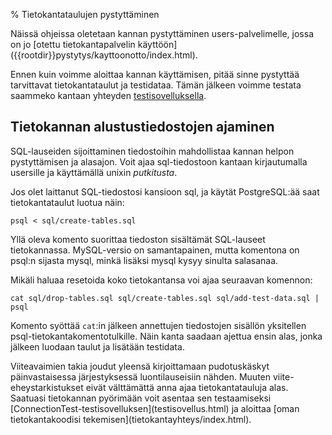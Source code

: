% Tietokantataulujen pystyttäminen
<!-- order: 1 -->

<info>
Näissä ohjeissa oletetaan kannan pystyttäminen 
users-palvelimelle, jossa on jo
[otettu tietokantapalvelin käyttöön]({{rootdir}}pystytys/kayttoonotto/index.html).
</info>

Ennen kuin voimme aloittaa kannan käyttämisen, pitää sinne
pystyttää tarvittavat tietokantataulut ja testidataa.
Tämän jälkeen voimme testata saammeko kantaan yhteyden [testisovelluksella](testisovellus.html).

## Tietokannan alustustiedostojen ajaminen

SQL-lauseiden sijoittaminen tiedostoihin mahdollistaa kannan helpon
pystyttämisen ja alasajon. 
Voit ajaa sql-tiedostoon kantaan kirjautumalla usersille
ja käyttämällä unixin _putkitusta_. 

Jos olet laittanut SQL-tiedostosi kansioon sql, ja
käytät PostgreSQL:ää saat tietokantataulut luotua näin:

~~~~
psql < sql/create-tables.sql
~~~~

Yllä oleva komento suorittaa tiedoston sisältämät SQL-lauseet
tietokannassa. MySQL-versio on samantapainen, mutta komentona on psql:n
sijasta mysql, minkä lisäksi mysql kysyy sinulta salasanaa.

Mikäli haluaa resetoida koko tietokantansa voi ajaa seuraavan komennon:

~~~~
cat sql/drop-tables.sql sql/create-tables.sql sql/add-test-data.sql | psql
~~~~

Komento syöttää `cat`:in jälkeen annettujen tiedostojen sisällön yksitellen psql-tietokantakomentotulkille. Näin kanta saadaan ajettua ensin alas, jonka jälkeen luodaan taulut ja lisätään testidata.

<alert>
Viiteavaimien takia joudut yleensä kirjoittamaan pudotuskäskyt päinvastaisessa
järjestyksessä luontilauseisiin nähden. 
Muuten viite-eheystarkistukset eivät välttämättä anna ajaa tietokantatauluja alas.
</alert>

<next>
Saatuasi tietokannan pyörimään voit asentaa sen testaamiseksi [ConnectionTest-testisovelluksen](testisovellus.html)
ja aloittaa [oman tietokantakoodisi tekemisen](tietokantayhteys/index.html).
</next>


